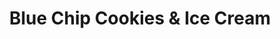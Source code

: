---
title: "Blue Chip Cookies & Ice Cream"
url: /leawood/blue-chip-cookies-and-ice-cream/
shop: pastry
---